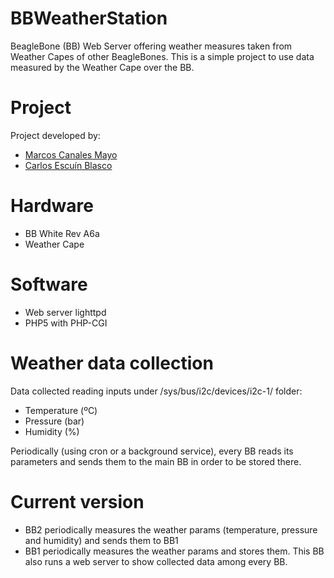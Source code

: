 # BBWeatherStation
BeagleBone (BB) Web Server offering weather measures taken from Weather Capes of other BeagleBones.
This is a simple project to use data measured by the Weather Cape over the BB.

# Project
Project developed by:
* [Marcos Canales Mayo](https://github.com/MarcosCM)
* [Carlos Escuín Blasco](https://github.com/xarlieskin)

# Hardware
* BB White Rev A6a
* Weather Cape
 
# Software
* Web server lighttpd
* PHP5 with PHP-CGI

# Weather data collection
Data collected reading inputs under /sys/bus/i2c/devices/i2c-1/ folder:
* Temperature (ºC)
* Pressure (bar)
* Humidity (%)

Periodically (using cron or a background service), every BB reads its parameters and sends them to the main BB in order to be stored there.

# Current version
* BB2 periodically measures the weather params (temperature, pressure and humidity) and sends them to BB1
* BB1 periodically measures the weather params and stores them. This BB also runs a web server to show collected data among every BB.
